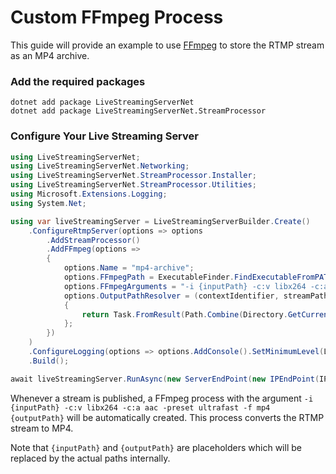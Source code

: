 # Custom FFmpeg Process

This guide will provide an example to use [FFmpeg](https://ffmpeg.org/) to store the RTMP stream as an MP4 archive.

### Add the required packages

```
dotnet add package LiveStreamingServerNet
dotnet add package LiveStreamingServerNet.StreamProcessor
```

### Configure Your Live Streaming Server

```cs
using LiveStreamingServerNet;
using LiveStreamingServerNet.Networking;
using LiveStreamingServerNet.StreamProcessor.Installer;
using LiveStreamingServerNet.StreamProcessor.Utilities;
using Microsoft.Extensions.Logging;
using System.Net;

using var liveStreamingServer = LiveStreamingServerBuilder.Create()
    .ConfigureRtmpServer(options => options
        .AddStreamProcessor()
        .AddFFmpeg(options =>
        {
            options.Name = "mp4-archive";
            options.FFmpegPath = ExecutableFinder.FindExecutableFromPATH("ffmpeg")!;
            options.FFmpegArguments = "-i {inputPath} -c:v libx264 -c:a aac -preset ultrafast -f mp4 {outputPath}";
            options.OutputPathResolver = (contextIdentifier, streamPath, streamArguments) =>
            {
                return Task.FromResult(Path.Combine(Directory.GetCurrentDirectory(), "mp4-archive", streamPath.Trim('/'), "output.mp4"));
            };
        })
    )
    .ConfigureLogging(options => options.AddConsole().SetMinimumLevel(LogLevel.Debug))
    .Build();

await liveStreamingServer.RunAsync(new ServerEndPoint(new IPEndPoint(IPAddress.Any, 1935), false));
```

Whenever a stream is published, a FFmpeg process with the argument `-i {inputPath} -c:v libx264 -c:a aac -preset ultrafast -f mp4 {outputPath}` will be automatically created. This process converts the RTMP stream to MP4.

Note that `{inputPath}` and `{outputPath}` are placeholders which will be replaced by the actual paths internally.
